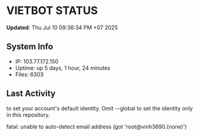 # VIETBOT STATUS
**Updated**: Thu Jul 10 09:36:34 PM +07 2025

## System Info
- IP: 103.77.172.150
- Uptime: up 5 days, 1 hour, 24 minutes
- Files: 6303

## Last Activity

to set your account's default identity.
Omit --global to set the identity only in this repository.

fatal: unable to auto-detect email address (got 'root@vinh3690.(none)')
